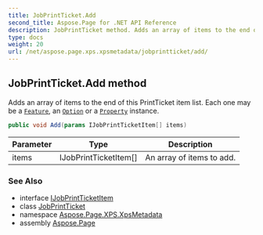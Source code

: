 ```yaml
---
title: JobPrintTicket.Add
second_title: Aspose.Page for .NET API Reference
description: JobPrintTicket method. Adds an array of items to the end of this PrintTicket item list. Each one may be a Feature an Option or a Property instance
type: docs
weight: 20
url: /net/aspose.page.xps.xpsmetadata/jobprintticket/add/
---
```

## JobPrintTicket.Add method

Adds an array of items to the end of this PrintTicket item list. Each one may be a [`Feature`](../../feature/), an [`Option`](../../option/) or a [`Property`](../../property/) instance.

```csharp
public void Add(params IJobPrintTicketItem[] items)
```

| Parameter | Type | Description |
| --- | --- | --- |
| items | IJobPrintTicketItem[] | An array of items to add. |

### See Also

* interface [IJobPrintTicketItem](../../ijobprintticketitem/)
* class [JobPrintTicket](../)
* namespace [Aspose.Page.XPS.XpsMetadata](../../jobprintticket/)
* assembly [Aspose.Page](../../../)


